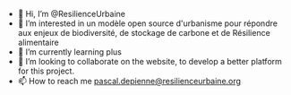 - 👋 Hi, I’m @ResilienceUrbaine
- 👀 I’m interested in un modèle open source d'urbanisme pour répondre aux enjeux de biodiversité, de stockage de carbone et de Résilience alimentaire
- 🌱 I’m currently learning plus
- 💞️ I’m looking to collaborate on the website, to develop a better platform for this project.
- 📫 How to reach me pascal.depienne@resilienceurbaine.org 

<!---
ResilienceUrbaine/ResilienceUrbaine is a ✨ special ✨ repository because its `README.md` (this file) appears on your GitHub profile.
You can click the Preview link to take a look at your changes.
--->
